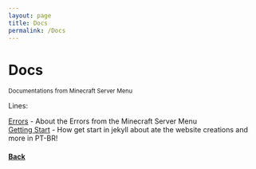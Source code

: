 ```yaml
---
layout: page
title: Docs
permalink: /Docs
---
```


# Docs

<small>Documentations from Minecraft Server Menu</small>

Lines:

<a href="./Errors">Errors</a> - About the Errors from the Minecraft Server Menu\
<a href="./GettingStart">Getting Start</a> - How get start in jekyll about ate the website creations and more in PT-BR!

<h4><a href="..">Back</a></h4>
